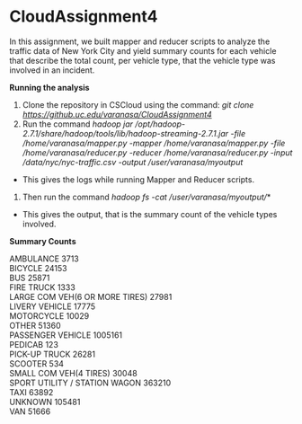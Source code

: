 # CloudAssignment4

In this assignment, we built mapper and reducer scripts to analyze the traffic data of New York City and yield summary counts for each vehicle that
describe the total count, per vehicle type, that the vehicle type was involved in an incident.

**Running the analysis**

1. Clone the repository in CSCloud using the command: *git clone https://github.uc.edu/varanasa/CloudAssignment4*
1. Run the command *hadoop jar /opt/hadoop-2.7.1/share/hadoop/tools/lib/hadoop-streaming-2.7.1.jar -file /home/varanasa/mapper.py  -mapper /home/varanasa/mapper.py -file /home/varanasa/reducer.py   -reducer /home/varanasa/reducer.py -input /data/nyc/nyc-traffic.csv  -output /user/varanasa/myoutput*
 - This gives the logs while running Mapper and Reducer scripts.
1. Then run the command *hadoop fs -cat /user/varanasa/myoutput/**
 - This gives the output, that is the summary count of the vehicle types involved.
 
**Summary Counts**
 
AMBULANCE 3713 <br>
BICYCLE 24153 <br>
BUS 25871 <br>
FIRE TRUCK  1333 <br>
LARGE COM VEH(6 OR MORE TIRES) 27981 <br>
LIVERY VEHICLE  17775<br>
MOTORCYCLE      10029<br>
OTHER   51360<br>
PASSENGER VEHICLE 1005161<br>
PEDICAB 123<br>
PICK-UP TRUCK 26281 <br>
SCOOTER 534<br>
SMALL COM VEH(4 TIRES)  30048<br>
SPORT UTILITY / STATION WAGON   363210<br>
TAXI    63892<br>
UNKNOWN 105481<br>
VAN     51666<br>

